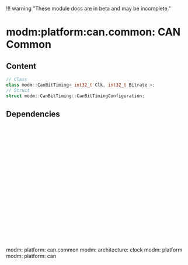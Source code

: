 !!! warning "These module docs are in beta and may be incomplete."

# modm:platform:can.common: CAN Common



## Content

```cpp
// Class
class modm::CanBitTiming< int32_t Clk, int32_t Bitrate >;
// Struct
struct modm::CanBitTiming::CanBitTimingConfiguration;
```
## Dependencies

<?xml version="1.0" encoding="UTF-8" standalone="no"?>
<!DOCTYPE svg PUBLIC "-//W3C//DTD SVG 1.1//EN"
 "http://www.w3.org/Graphics/SVG/1.1/DTD/svg11.dtd">
<!-- Generated by graphviz version 2.40.1 (20161225.0304)
 -->
<!-- Title: modm:platform:can.common Pages: 1 -->
<svg width="174pt" height="239pt"
 viewBox="0.00 0.00 174.00 239.00" xmlns="http://www.w3.org/2000/svg" xmlns:xlink="http://www.w3.org/1999/xlink">
<g id="graph0" class="graph" transform="scale(1 1) rotate(0) translate(4 235)">
<title>modm:platform:can.common</title>
<polygon fill="#ffffff" stroke="transparent" points="-4,4 -4,-235 170,-235 170,4 -4,4"/>
<!-- modm_platform_can_common -->
<g id="node1" class="node">
<title>modm_platform_can_common</title>
<polygon fill="#d3d3d3" stroke="#000000" stroke-width="2" points="132,-142 44,-142 44,-89 132,-89 132,-142"/>
<text text-anchor="middle" x="88" y="-126.8" font-family="Times,serif" font-size="14.00" fill="#000000">modm:</text>
<text text-anchor="middle" x="88" y="-111.8" font-family="Times,serif" font-size="14.00" fill="#000000">platform:</text>
<text text-anchor="middle" x="88" y="-96.8" font-family="Times,serif" font-size="14.00" fill="#000000">can.common</text>
</g>
<!-- modm_architecture_clock -->
<g id="node2" class="node">
<title>modm_architecture_clock</title>
<g id="a_node2"><a xlink:href="../modm-architecture-clock" xlink:title="modm:&#10;architecture:&#10;clock">
<polygon fill="#d3d3d3" stroke="#000000" points="84,-231 0,-231 0,-178 84,-178 84,-231"/>
<text text-anchor="middle" x="42" y="-215.8" font-family="Times,serif" font-size="14.00" fill="#000000">modm:</text>
<text text-anchor="middle" x="42" y="-200.8" font-family="Times,serif" font-size="14.00" fill="#000000">architecture:</text>
<text text-anchor="middle" x="42" y="-185.8" font-family="Times,serif" font-size="14.00" fill="#000000">clock</text>
</a>
</g>
</g>
<!-- modm_platform_can_common&#45;&gt;modm_architecture_clock -->
<g id="edge1" class="edge">
<title>modm_platform_can_common&#45;&gt;modm_architecture_clock</title>
<path fill="none" stroke="#000000" d="M74.1985,-142.2029C69.8774,-150.5633 65.0377,-159.927 60.4496,-168.8039"/>
<polygon fill="#000000" stroke="#000000" points="57.2741,-167.3253 55.7918,-177.8159 63.4926,-170.5394 57.2741,-167.3253"/>
</g>
<!-- modm_platform -->
<g id="node3" class="node">
<title>modm_platform</title>
<g id="a_node3"><a xlink:href="../modm-platform" xlink:title="modm:&#10;platform">
<polygon fill="#d3d3d3" stroke="#000000" points="166,-223.5 102,-223.5 102,-185.5 166,-185.5 166,-223.5"/>
<text text-anchor="middle" x="134" y="-208.3" font-family="Times,serif" font-size="14.00" fill="#000000">modm:</text>
<text text-anchor="middle" x="134" y="-193.3" font-family="Times,serif" font-size="14.00" fill="#000000">platform</text>
</a>
</g>
</g>
<!-- modm_platform_can_common&#45;&gt;modm_platform -->
<g id="edge2" class="edge">
<title>modm_platform_can_common&#45;&gt;modm_platform</title>
<path fill="none" stroke="#000000" d="M101.8015,-142.2029C107.3689,-152.9746 113.7972,-165.4119 119.439,-176.3275"/>
<polygon fill="#000000" stroke="#000000" points="116.4522,-178.1717 124.153,-185.4482 122.6707,-174.9576 116.4522,-178.1717"/>
</g>
<!-- modm_platform_can -->
<g id="node4" class="node">
<title>modm_platform_can</title>
<g id="a_node4"><a xlink:href="../modm-platform-can" xlink:title="modm:&#10;platform:&#10;can">
<polygon fill="#d3d3d3" stroke="#000000" points="122,-53 54,-53 54,0 122,0 122,-53"/>
<text text-anchor="middle" x="88" y="-37.8" font-family="Times,serif" font-size="14.00" fill="#000000">modm:</text>
<text text-anchor="middle" x="88" y="-22.8" font-family="Times,serif" font-size="14.00" fill="#000000">platform:</text>
<text text-anchor="middle" x="88" y="-7.8" font-family="Times,serif" font-size="14.00" fill="#000000">can</text>
</a>
</g>
</g>
<!-- modm_platform_can&#45;&gt;modm_platform_can_common -->
<g id="edge3" class="edge">
<title>modm_platform_can&#45;&gt;modm_platform_can_common</title>
<path fill="none" stroke="#000000" d="M88,-53.2029C88,-61.2113 88,-70.1403 88,-78.6802"/>
<polygon fill="#000000" stroke="#000000" points="84.5001,-78.8159 88,-88.8159 91.5001,-78.8159 84.5001,-78.8159"/>
</g>
</g>
</svg>

